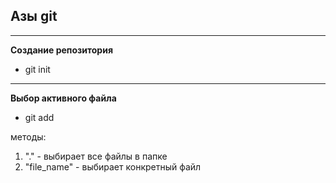 ## Азы git
****
**Создание репозитория**
* git init
****

**Выбор активного файла**
* git add

методы:
1. "." - выбирает все файлы в папке
2. "file_name" - выбирает конкретный файл